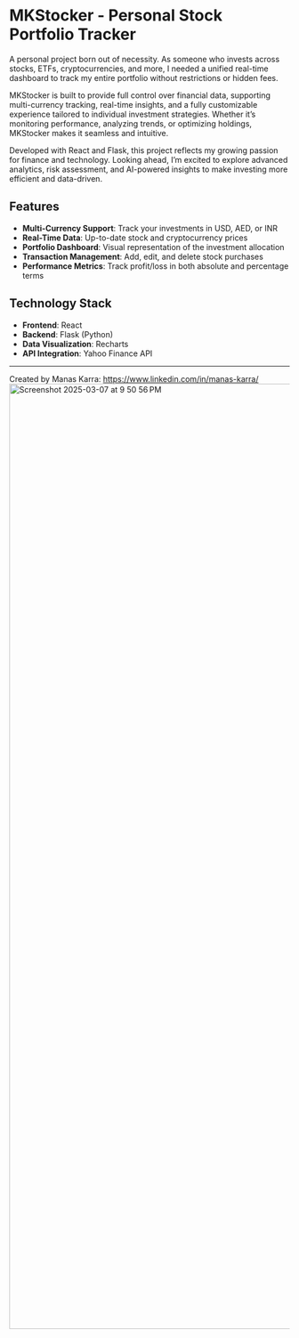 # MKStocker - Personal Stock Portfolio Tracker

A personal project born out of necessity. As someone who invests across stocks, ETFs, cryptocurrencies, and more, I needed a unified real-time dashboard to track my entire portfolio without restrictions or hidden fees.

MKStocker is built to provide full control over financial data, supporting multi-currency tracking, real-time insights, and a fully customizable experience tailored to individual investment strategies. Whether it’s monitoring performance, analyzing trends, or optimizing holdings, MKStocker makes it seamless and intuitive.

Developed with React and Flask, this project reflects my growing passion for finance and technology. Looking ahead, I’m excited to explore advanced analytics, risk assessment, and AI-powered insights to make investing more efficient and data-driven.

## Features

- **Multi-Currency Support**: Track your investments in USD, AED, or INR
- **Real-Time Data**: Up-to-date stock and cryptocurrency prices
- **Portfolio Dashboard**: Visual representation of the investment allocation
- **Transaction Management**: Add, edit, and delete stock purchases
- **Performance Metrics**: Track profit/loss in both absolute and percentage terms

## Technology Stack

- **Frontend**: React
- **Backend**: Flask (Python)
- **Data Visualization**: Recharts
- **API Integration**: Yahoo Finance API

---

Created by Manas Karra: https://www.linkedin.com/in/manas-karra/
<img width="1699" alt="Screenshot 2025-03-07 at 9 50 56 PM" src="https://github.com/user-attachments/assets/322ab6a3-33a7-459b-b573-0f06eb67b91a" />

